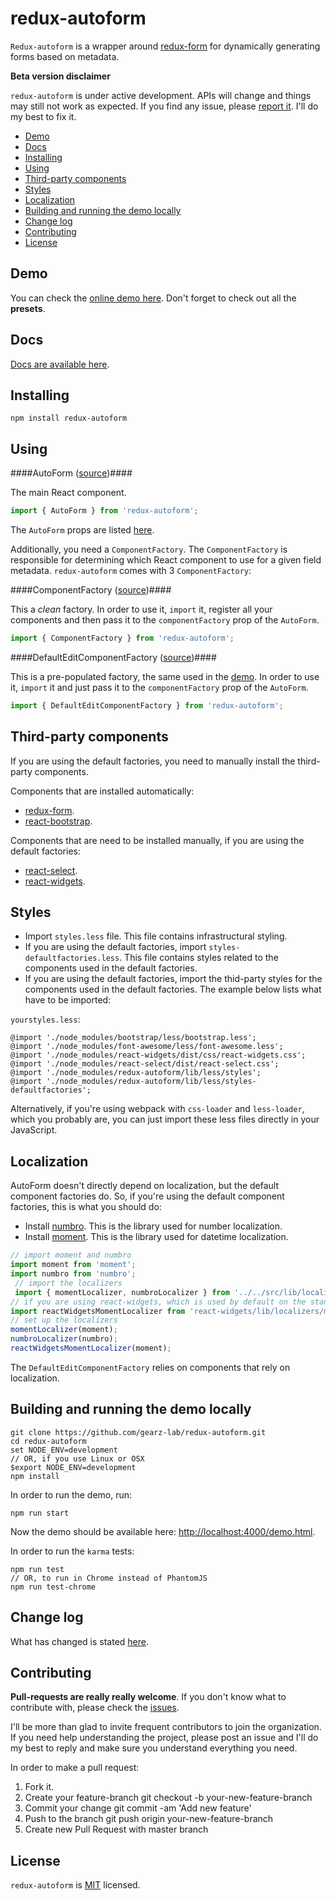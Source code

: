 redux-autoform
===

`Redux-autoform` is a wrapper around [redux-form](https://github.com/erikras/redux-form) for dynamically generating forms based on metadata.

**Beta version disclaimer**

`redux-autoform` is under active development. APIs will change and things may still not work as expected. If you find
  any issue, please [report it](https://github.com/gearz-lab/redux-autoform/issues). I'll do my best to fix it.
  
<!-- START doctoc generated TOC please keep comment here to allow auto update -->
<!-- DON'T EDIT THIS SECTION, INSTEAD RE-RUN doctoc TO UPDATE -->


- [Demo](#demo)
- [Docs](#docs)
- [Installing](#installing)
- [Using](#using)
- [Third-party components](#third-party-components)
- [Styles](#styles)
- [Localization](#localization)
- [Building and running the demo locally](#building-and-running-the-demo-locally)
- [Change log](#change-log)
- [Contributing](#contributing)
- [License](#license)

<!-- END doctoc generated TOC please keep comment here to allow auto update -->

Demo
---

You can check the [online demo here](http://gearz-lab.github.io/redux-autoform/demo.html). Don't forget to check out all the **presets**.


Docs
---

[Docs are available here](https://github.com/gearz-lab/redux-autoform/blob/master/docs-md/documentation.md).

Installing
---

    npm install redux-autoform

Using
---

####AutoForm ([source](https://github.com/gearz-lab/redux-autoform/blob/master/src/AutoForm.js))####

The main React component.

```js
import { AutoForm } from 'redux-autoform';
```
    
The `AutoForm` props are listed [here](https://github.com/gearz-lab/redux-autoform/blob/master/docs-md/documentation.md).
    
Additionally, you need a `ComponentFactory`. The `ComponentFactory` is responsible for determining which React
component to use for a given field metadata. `redux-autoform` comes with 3 `ComponentFactory`:

####ComponentFactory ([source](https://github.com/gearz-lab/redux-autoform/blob/master/src/ComponentFactory.js))####

This a *clean* factory. In order to use it, `import` it, register all your components and then pass it to the `componentFactory`
prop of the `AutoForm`.

```js
import { ComponentFactory } from 'redux-autoform';
```

####DefaultEditComponentFactory ([source](https://github.com/gearz-lab/redux-autoform/blob/master/src/DefaultEditComponentFactory.js))####

This is a pre-populated factory, the same used in the [demo](http://gearz-lab.github.io/redux-autoform/demo.html).
In order to use it, `import` it and just pass it to the `componentFactory` prop of the `AutoForm`.

```js
import { DefaultEditComponentFactory } from 'redux-autoform';
```
    
Third-party components
----------------------

If you are using the default factories, you need to manually install the third-party components.

Components that are installed automatically:

- [redux-form](https://github.com/erikras/redux-form/).
- [react-bootstrap](http://react-bootstrap.github.io/).

Components that are need to be installed manually, if you are using the default factories:

- [react-select](https://github.com/JedWatson/react-select).
- [react-widgets](https://github.com/jquense/react-widgets).

    
Styles
------

- Import `styles.less` file. This file contains infrastructural styling.
- If you are using the default factories, import `styles-defaultfactories.less`. This file contains styles related to the components used in the default factories.
- If you are using the default factories, import the thid-party styles for the components used in the default factories. The example below lists what have to be imported:


`yourstyles.less`:

    @import './node_modules/bootstrap/less/bootstrap.less';
    @import './node_modules/font-awesome/less/font-awesome.less';
    @import './node_modules/react-widgets/dist/css/react-widgets.css';
    @import './node_modules/react-select/dist/react-select.css';
    @import './node_modules/redux-autoform/lib/less/styles';
    @import './node_modules/redux-autoform/lib/less/styles-defaultfactories';

Alternatively, if you're using webpack with `css-loader` and `less-loader`, which you probably are, you can just import these less files directly in your JavaScript.
    
    
Localization
---

AutoForm doesn't directly depend on localization, but the default component factories do. So, if you're using the default component factories, this is what you should do:

- Install [numbro](http://numbrojs.com/). This is the library used for number localization.
- Install [moment](http://momentjs.com/). This is the library used for datetime localization.
 
```js
// import moment and numbro
import moment from 'moment';
import numbro from 'numbro';
 // import the localizers
 import { momentLocalizer, numbroLocalizer } from '../../src/lib/localization/momentDateLocalizer';
// if you are using react-widgets, which is used by default on the standard factories, you need to import it's localizer too:
import reactWidgetsMomentLocalizer from 'react-widgets/lib/localizers/moment';
// set up the localizers
momentLocalizer(moment);
numbroLocalizer(numbro);
reactWidgetsMomentLocalizer(moment);
```

    
The `DefaultEditComponentFactory` relies on components that rely on localization. 

Building and running the demo locally
---

    git clone https://github.com/gearz-lab/redux-autoform.git
    cd redux-autoform
    set NODE_ENV=development
    // OR, if you use Linux or OSX
    $export NODE_ENV=development
    npm install
    
In order to run the demo, run:

    npm run start
    
Now the demo should be available here: [http://localhost:4000/demo.html](http://localhost:4000/redux-autoform/demo.html).
    
In order to run the `karma` tests:

    npm run test
    // OR, to run in Chrome instead of PhantomJS
    npm run test-chrome
     
Change log
---

What has changed is stated [here](https://github.com/gearz-lab/redux-autoform/blob/master/docs-md/changeLog.md).
   
Contributing
---

**Pull-requests are really really welcome**. If you don't know what to contribute with, please check the [issues](https://github.com/gearz-lab/redux-autoform/issues).
 
I'll be more than glad to invite frequent contributors to join the organization.
If you need help understanding the project, please post an issue and I'll do my best to reply and make sure you understand everything
you need.

In order to make a pull request:

 1. Fork it.
 2. Create your feature-branch git checkout -b your-new-feature-branch
 3. Commit your change git commit -am 'Add new feature'
 4. Push to the branch git push origin your-new-feature-branch
 5. Create new Pull Request with master branch

License
---
`redux-autoform` is [MIT](https://github.com/gearz-lab/redux-autoform/blob/master/LICENSE) licensed.

